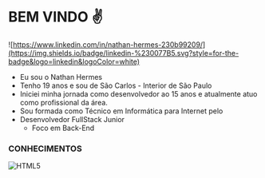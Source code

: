 # BEM VINDO :v:
![https://www.linkedin.com/in/nathan-hermes-230b99209/](https://img.shields.io/badge/linkedin-%230077B5.svg?style=for-the-badge&logo=linkedin&logoColor=white)

- Eu sou o Nathan Hermes
- Tenho 19 anos e sou de São Carlos - Interior de São Paulo
- Iniciei minha jornada como desenvolvedor ao 15 anos e atualmente atuo como profissional da área.
- Sou formada como Técnico em Informática para Internet pelo 
- Desenvolvedor FullStack Junior
  - Foco em Back-End
### CONHECIMENTOS
  ![HTML5](https://img.shields.io/badge/html5-%23E34F26.svg?style=for-the-badge&logo=html5&logoColor=white)

<!---
NathanHermes/NathanHermes is a ✨ special ✨ repository because its `README.md` (this file) appears on your GitHub profile.
You can click the Preview link to take a look at your changes.
--->
